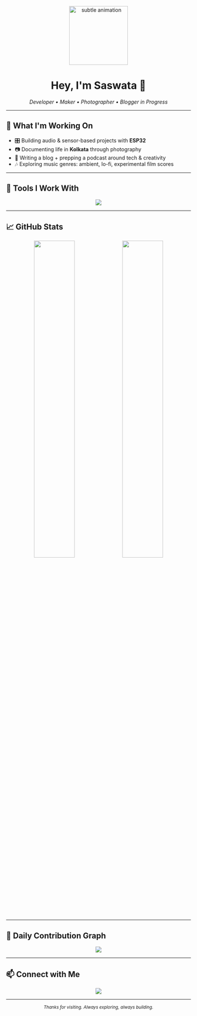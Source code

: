 <!-- Sleek & Subtle GitHub Profile README.md -->

<div align="center">

  <img src="https://media.giphy.com/media/qgQUggAC3Pfv687qPC/giphy.gif" width="160px" alt="subtle animation" />

  <h1>Hey, I'm Saswata 👋</h1>
  <p><i>Developer • Maker • Photographer • Blogger in Progress</i></p>

</div>

---

<h2>🌱 What I'm Working On</h2>

<ul>
  <li>🎛️ Building audio & sensor-based projects with <strong>ESP32</strong></li>
  <li>📷 Documenting life in <strong>Kolkata</strong> through photography</li>
  <li>📝 Writing a blog + prepping a podcast around tech & creativity</li>
  <li>🎶 Exploring music genres: ambient, lo-fi, experimental film scores</li>
</ul>

---

<h2>🧰 Tools I Work With</h2>

<div align="center">
  <img src="https://skillicons.dev/icons?i=py,cpp,arduino,linux,neovim,git,github,vscode&perline=8" />
</div>

---

<h2>📈 GitHub Stats</h2>

<div align="center">

  <img src="https://github-readme-stats.vercel.app/api?username=SaswataH&show_icons=true&hide_title=true&hide_border=true&theme=ayu-mirage" width="47%" />
  <img src="https://github-readme-streak-stats.herokuapp.com?user=SaswataH&hide_border=true&theme=ayu-mirage" width="47%" />

</div>

---

<h2>📅 Daily Contribution Graph</h2>

<div align="center">
  <img src="https://github-readme-activity-graph.vercel.app/graph?username=SaswataH&theme=ayu-mirage&hide_border=true&area=true" />
</div>

---

<h2>📫 Connect with Me</h2>

<p align="center">
  <a href="mailto:haldersaswata558@gmail.com"><img src="https://img.shields.io/badge/email-%23333?style=for-the-badge&logo=gmail&logoColor=white"/></a>
  <!-- <a href="https://yourblog.com"><img src="https://img.shields.io/badge/blog-%23333?style=for-the-badge&logo=wordpress&logoColor=white"/></a>
  <a href="https://instagram.com/yourusername"><img src="https://img.shields.io/badge/instagram-%23333?style=for-the-badge&logo=instagram&logoColor=white"/></a> -->
</p>

---

<div align="center">
  <sub><i>Thanks for visiting. Always exploring, always building.</i></sub>
</div>
